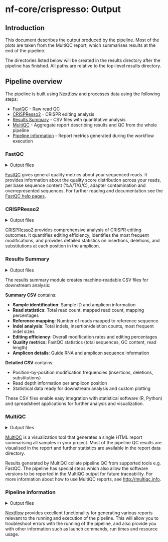 # nf-core/crispresso: Output

## Introduction

This document describes the output produced by the pipeline. Most of the plots are taken from the MultiQC report, which summarises results at the end of the pipeline.

The directories listed below will be created in the results directory after the pipeline has finished. All paths are relative to the top-level results directory.

<!-- TODO nf-core: Write this documentation describing your workflow's output -->

## Pipeline overview

The pipeline is built using [Nextflow](https://www.nextflow.io/) and processes data using the following steps:

- [FastQC](#fastqc) - Raw read QC
- [CRISPResso2](#crispresso2) - CRISPR editing analysis
- [Results Summary](#results-summary) - CSV files with quantitative analysis
- [MultiQC](#multiqc) - Aggregate report describing results and QC from the whole pipeline
- [Pipeline information](#pipeline-information) - Report metrics generated during the workflow execution

### FastQC

<details markdown="1">
<summary>Output files</summary>

- `fastqc/`
  - `*_fastqc.html`: FastQC report containing quality metrics.
  - `*_fastqc.zip`: Zip archive containing the FastQC report, tab-delimited data file and plot images.

</details>

[FastQC](http://www.bioinformatics.babraham.ac.uk/projects/fastqc/) gives general quality metrics about your sequenced reads. It provides information about the quality score distribution across your reads, per base sequence content (%A/T/G/C), adapter contamination and overrepresented sequences. For further reading and documentation see the [FastQC help pages](http://www.bioinformatics.babraham.ac.uk/projects/fastqc/Help/).

### CRISPResso2

<details markdown="1">
<summary>Output files</summary>

- `crispresso2/`
  - `CRISPResso_on_*/*.html`: Interactive HTML report with detailed analysis
  - `CRISPResso_on_*/CRISPResso_quantification_of_editing_frequency.txt`: Editing efficiency summary
  - `CRISPResso_on_*/Modification_count_vectors.txt`: Position-specific modification counts
  - `CRISPResso_on_*/Indel_histogram.txt`: Distribution of insertion/deletion sizes
  - `CRISPResso_on_*/Effect_vector_combined.txt`: Combined effect scoring per position

</details>

[CRISPResso2](https://crispresso.pinellolab.partners.org/) provides comprehensive analysis of CRISPR editing outcomes. It quantifies editing efficiency, identifies the most frequent modifications, and provides detailed statistics on insertions, deletions, and substitutions at each position in the amplicon.

### Results Summary

<details markdown="1">
<summary>Output files</summary>

- `results_summary/`
  - `*_summary.csv`: Key metrics summary per sample
  - `*_detailed_results.csv`: Position-specific modification data

</details>

The results summary module creates machine-readable CSV files for downstream analysis:

**Summary CSV** contains:

- **Sample identification**: Sample ID and amplicon information
- **Read statistics**: Total read count, mapped read count, mapping percentages
- **Reference mapping**: Number of reads mapped to reference sequence
- **Indel analysis**: Total indels, insertion/deletion counts, most frequent indel sizes
- **Editing efficiency**: Overall modification rates and editing percentages
- **Quality metrics**: FastQC statistics (total sequences, GC content, read length)
- **Amplicon details**: Guide RNA and amplicon sequence information

**Detailed CSV** contains:

- Position-by-position modification frequencies (insertions, deletions, substitutions)
- Read depth information per amplicon position
- Statistical data ready for downstream analysis and custom plotting

These CSV files enable easy integration with statistical software (R, Python) and spreadsheet applications for further analysis and visualization.

### MultiQC

<details markdown="1">
<summary>Output files</summary>

- `multiqc/`
  - `multiqc_report.html`: a standalone HTML file that can be viewed in your web browser.
  - `multiqc_data/`: directory containing parsed statistics from the different tools used in the pipeline.
  - `multiqc_plots/`: directory containing static images from the report in various formats.

</details>

[MultiQC](http://multiqc.info) is a visualization tool that generates a single HTML report summarising all samples in your project. Most of the pipeline QC results are visualised in the report and further statistics are available in the report data directory.

Results generated by MultiQC collate pipeline QC from supported tools e.g. FastQC. The pipeline has special steps which also allow the software versions to be reported in the MultiQC output for future traceability. For more information about how to use MultiQC reports, see <http://multiqc.info>.

### Pipeline information

<details markdown="1">
<summary>Output files</summary>

- `pipeline_info/`
  - Reports generated by Nextflow: `execution_report.html`, `execution_timeline.html`, `execution_trace.txt` and `pipeline_dag.dot`/`pipeline_dag.svg`.
  - Reports generated by the pipeline: `pipeline_report.html`, `pipeline_report.txt` and `software_versions.yml`. The `pipeline_report*` files will only be present if the `--email` / `--email_on_fail` parameter's are used when running the pipeline.
  - Reformatted samplesheet files used as input to the pipeline: `samplesheet.valid.csv`.
  - Parameters used by the pipeline run: `params.json`.

</details>

[Nextflow](https://www.nextflow.io/docs/latest/tracing.html) provides excellent functionality for generating various reports relevant to the running and execution of the pipeline. This will allow you to troubleshoot errors with the running of the pipeline, and also provide you with other information such as launch commands, run times and resource usage.
